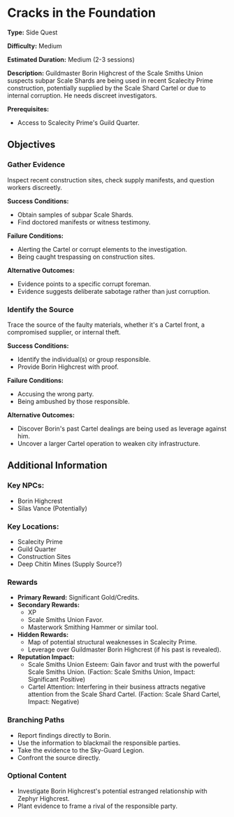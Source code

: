 
# Cracks in the Foundation

**Type:** Side Quest

**Difficulty:** Medium

**Estimated Duration:** Medium (2-3 sessions)

**Description:** Guildmaster Borin Highcrest of the Scale Smiths Union suspects subpar Scale Shards are being used in recent Scalecity Prime construction, potentially supplied by the Scale Shard Cartel or due to internal corruption. He needs discreet investigators.

**Prerequisites:**
- Access to Scalecity Prime's Guild Quarter.

## Objectives

### Gather Evidence

Inspect recent construction sites, check supply manifests, and question workers discreetly.

**Success Conditions:**
- Obtain samples of subpar Scale Shards.
- Find doctored manifests or witness testimony.

**Failure Conditions:**
- Alerting the Cartel or corrupt elements to the investigation.
- Being caught trespassing on construction sites.

**Alternative Outcomes:**
- Evidence points to a specific corrupt foreman.
- Evidence suggests deliberate sabotage rather than just corruption.

### Identify the Source

Trace the source of the faulty materials, whether it's a Cartel front, a compromised supplier, or internal theft.

**Success Conditions:**
- Identify the individual(s) or group responsible.
- Provide Borin Highcrest with proof.

**Failure Conditions:**
- Accusing the wrong party.
- Being ambushed by those responsible.

**Alternative Outcomes:**
- Discover Borin's past Cartel dealings are being used as leverage against him.
- Uncover a larger Cartel operation to weaken city infrastructure.

## Additional Information

### Key NPCs:
- Borin Highcrest
- Silas Vance (Potentially)

### Key Locations:
- Scalecity Prime
- Guild Quarter
- Construction Sites
- Deep Chitin Mines (Supply Source?)

### Rewards
- **Primary Reward:** Significant Gold/Credits.
- **Secondary Rewards:**
  - XP
  - Scale Smiths Union Favor.
  - Masterwork Smithing Hammer or similar tool.
- **Hidden Rewards:**
  - Map of potential structural weaknesses in Scalecity Prime.
  - Leverage over Guildmaster Borin Highcrest (if his past is revealed).
- **Reputation Impact:**
  - Scale Smiths Union Esteem: Gain favor and trust with the powerful Scale Smiths Union. (Faction: Scale Smiths Union, Impact: Significant Positive)
  - Cartel Attention: Interfering in their business attracts negative attention from the Scale Shard Cartel. (Faction: Scale Shard Cartel, Impact: Negative)

### Branching Paths
- Report findings directly to Borin.
- Use the information to blackmail the responsible parties.
- Take the evidence to the Sky-Guard Legion.
- Confront the source directly.

### Optional Content
- Investigate Borin Highcrest's potential estranged relationship with Zephyr Highcrest.
- Plant evidence to frame a rival of the responsible party.